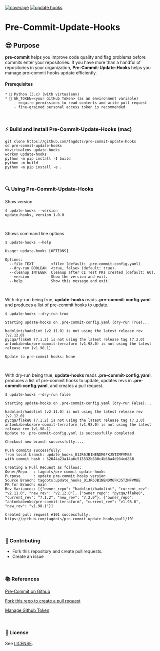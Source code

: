 [![coverage](https://github.com/tagdots-dev/public201/actions/workflows/cron-coverage.yaml/badge.svg)](https://github.com/tagdots-dev/public201/actions/workflows/cron-coverage.yaml) [![update hooks](https://github.com/tagdots-dev/public201/actions/workflows/cron-update-hooks.yaml/badge.svg)](https://github.com/tagdots-dev/public201/actions/workflows/cron-update-hooks.yaml)

# Pre-Commit-Update-Hooks

## 😎 Purpose
**pre-commit** helps you improve code quality and flag problems before commits enter your repositories.  If you have more than a handful of repositories in your organization, **Pre-Commit-Update-Hooks** helps you manage pre-commit hooks update efficiently.


#### Prerequisites
```
* 🐍 Python (3.x) (with virtualenv)
* 🧰 GH_TOKEN=<your GitHub Token> (as an environment variable)
    - require permissions to read contents and write pull request
    - fine-grained personal access token is recommended
```

<br>

### ⚡️ Build and Install Pre-Commit-Update-Hooks (mac)

```
git clone https://github.com/tagdots/pre-commit-update-hooks
cd pre-commit-update-hooks
mkvirtualenv update-hooks
workon update-hooks
python -m pip install -I build
python -m build
python -m pip install -e .
```

<br>

### 🔍 Using Pre-Commit-Update-Hooks
Show version
```
$ update-hooks --version
update-hooks, version 1.0.0
```

<br>

Shows command line options
```
$ update-hooks --help

Usage: update-hooks [OPTIONS]

Options:
  --file TEXT        <file> (default: .pre-commit-config.yaml)
  --dry-run BOOLEAN  <true, false> (default: true).
  --cleanup INTEGER  Cleanup after CI Test PRs created (default: 60).
  --version          Show the version and exit.
  --help             Show this message and exit.
```

<br>

With dry-run being true, **update-hooks** reads **.pre-commit-config.yaml** and produces a list of pre-commit hooks to update.
```
$ update-hooks --dry-run true

Starting update-hooks on .pre-commit-config.yaml (dry-run True)...

hadolint/hadolint (v2.11.0) is not using the latest release rev (v2.12.0)
pycqa/flake8 (7.1.2) is not using the latest release tag (7.2.0)
antonbabenko/pre-commit-terraform (v1.98.0) is not using the latest release rev (v1.98.1)

Update to pre-commit hooks: None
```

<br>

With dry-run being true, **update-hooks** reads **.pre-commit-config.yaml**, produces a list of pre-commit hooks to update, updates revs in **.pre-commit-config.yaml**, and creates a pull request.
```
$ update-hooks --dry-run false

Starting update-hooks on .pre-commit-config.yaml (dry-run False)...

hadolint/hadolint (v2.11.0) is not using the latest release rev (v2.12.0)
pycqa/flake8 (7.1.2) is not using the latest release tag (7.2.0)
antonbabenko/pre-commit-terraform (v1.98.0) is not using the latest release rev (v1.98.1)
Update to .pre-commit-config.yaml is successfully completed

Checkout new branch successfully....

Push commits successfully:
from local branch: update_hooks_01JR6JB1NENDM6FKJ5TZMFVMBE
with commit hash : 52044a23a14a6c515532b830c4b68a4d934cd838

Creating a Pull Request as follows:
Owner/Repo.  : tagdots/pre-commit-update-hooks
Purpose      : update pre-commit hooks version
Source Branch: tagdots:update_hooks_01JR6JB1NENDM6FKJ5TZMFVMBE
PR for Branch: main
Rev Variances: [{"owner_repo": "hadolint/hadolint", "current_rev": "v2.11.0", "new_rev": "v2.12.0"}, {"owner_repo": "pycqa/flake8", "current_rev": "7.1.2", "new_rev": "7.2.0"}, {"owner_repo": "antonbabenko/pre-commit-terraform", "current_rev": "v1.98.0", "new_rev": "v1.98.1"}]

Created pull request #101 successfully:  https://github.com/tagdots/pre-commit-update-hooks/pull/101
```

<br>

### 🙏  Contributing

- Fork this repository and create pull requests.
- Create an issue

<br>

### 📚 References

[Pre-Commit on Github](https://github.com/pre-commit/pre-commit-hooks)

[Fork this repo to create a pull request](https://docs.github.com/en/pull-requests/collaborating-with-pull-requests/working-with-forks/fork-a-repo)

[Manage Github Token](https://docs.github.com/en/authentication/keeping-your-account-and-data-secure/managing-your-personal-access-tokens)

<br>

### 📖 License

See [LICENSE](LICENSE).
